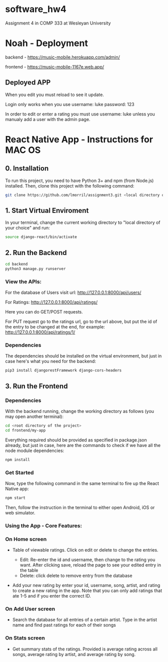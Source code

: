 # software_hw4
Assignment 4 in COMP 333 at Wesleyan University


# Noah - Deployment
backend - https://music-mobile.herokuapp.com/admin/

frontend - https://music-mobile-1167e.web.app/

## Deployed APP
When you edit you must reload to see it update.

Login only works when you use 
    username: luke
    password: 123

In order to edit or enter a rating you must use 
    username: luke
unless you manualy add a user with the admin page.


# React Native App - Instructions for MAC OS

## 0. Installation
To run this project, you need to have Python 3+ and npm (from Node.js) installed.
Then, clone this project with the following command:
```bash
git clone https://github.com/lmorril/assignment3.git <local directory of your choice>
```

## 1. Start Virtual Enviroment
In your terminal, change the current working directory to "local directory of your choice" and run:
```bash
source django-react/bin/activate
```

## 2. Run the Backend
```bash
cd backend
python3 manage.py runserver
```

### View the APIs:
For the database of Users visit url:
http://127.0.0.1:8000/api/users/

For Ratings:
http://127.0.0.1:8000/api/ratings/

Here you can do GET/POST requests.

For PUT request go to the ratings url, go to the url above, but put the id of the entry to be changed at the end, for example:
http://127.0.0.1:8000/api/ratings/1/

### Dependencies

The dependencies should be installed on the virtual environment, but just in case here's what you need for the backend:
```bash
pip3 install djangorestFramework django-cors-headers
```

## 3. Run the Frontend

### Dependencies
With the backend running, change the working directory as follows (you may open another terminal):
```bash
cd <root directory of the project>
cd frontend/my-app
```
Everything required should be provided as specified in package.json already,
but just in case, here are the commands to check if we have all the node module dependencies:
```bash
npm install
```

### Get Started
Now, type the following command in the same terminal to fire up the React Native app:
```bash
npm start
```
Then, follow the instruction in the terminal to either open Android, iOS or web simulator.

### Using the App - Core Features:

### On Home screen
  - Table of viewable ratings. Click on edit or delete to change the entries.

     - Edit: Re-enter the id and username, then change to the rating you want. After clicking save, reload the page to see your edited entry in the table
     - Delete: click delete to remove entry from the database

  - Add your new rating by enter your id, username, song, artist, and rating to create a new rating in the app. Note that you can only add ratings that ate 1-5 and if you enter the correct ID.

### On Add User screen

  - Search the database for all entries of a certain artist. Type in the artist name and find past ratings for each of their songs

### On Stats screen

  - Get summary stats of the ratings. Provided is average rating across all songs, average rating by artist, and average rating by song.

